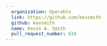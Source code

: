```yaml
---
  organization: Operable
  link: https://github.com/kevsmith
  github: kevsmith
  name: Kevin A. Smith
  pull_request_number: 616
---
```


